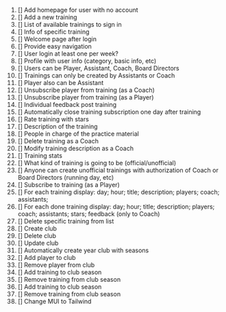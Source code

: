 1. [] Add homepage for user with no account
2. [] Add a new training
3. [] List of available trainings to sign in
4. [] Info of specific training
5. [] Welcome page after login
6. [] Provide easy navigation
7. [] User login at least one per week?
8. [] Profile with user info (category, basic info, etc)
9. [] Users can be Player, Assistant, Coach, Board Directors
10. [] Trainings can only be created by Assistants or Coach
11. [] Player also can be Assistant
12. [] Unsubscribe player from training (as a Coach)
13. [] Unsubscribe player from training (as a Player)
14. [] Individual feedback post training
15. [] Automatically close training subscription one day after training
16. [] Rate training with stars
17. [] Description of the training
18. [] People in charge of the practice material
19. [] Delete training as a Coach
20. [] Modify training description as a Coach
21. [] Training stats
22. [] What kind of training is going to be (official/unofficial)
23. [] Anyone can create unofficial trainings with authorization of Coach or Board Directors (running day, etc)
24. [] Subscribe to training (as a Player)
25. [] For each training display: day; hour; title; description; players; coach; assistants;
26. [] For each done training display: day; hour; title; description; players; coach; assistants; stars; feedback (only to Coach)
27. [] Delete specific training from list
28. [] Create club
29. [] Delete club
30. [] Update club
31. [] Automatically create year club with seasons
32. [] Add player to club
33. [] Remove player from club
34. [] Add training to club season
35. [] Remove training from club season
36. [] Add training to club season
37. [] Remove training from club season
38. [] Change MUI to Tailwind
